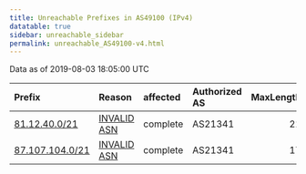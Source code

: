 ```yaml
---
title: Unreachable Prefixes in AS49100 (IPv4)
datatable: true
sidebar: unreachable_sidebar
permalink: unreachable_AS49100-v4.html
---
```


Data as of 2019-08-03 18:05:00 UTC


<div class="datatable-begin"></div>

| Prefix                                                   | Reason                                                                                                 | affected   | Authorized AS   |   MaxLength | Anchor                                         |   unreachable /24s |
|:---------------------------------------------------------|:-------------------------------------------------------------------------------------------------------|:-----------|:----------------|------------:|:-----------------------------------------------|-------------------:|
| [81.12.40.0/21](https://stat.ripe.net/81.12.40.0/21)     | [INVALID ASN](https://rpki-validator.ripe.net/announcement-preview?asn=AS49100&prefix=81.12.40.0/21)   | complete   | AS21341         |          21 | [RIPE](unreachable_RIPE_NCC_RPKI_Root-v4.html) |                  8 |
| [87.107.104.0/21](https://stat.ripe.net/87.107.104.0/21) | [INVALID ASN](https://rpki-validator.ripe.net/announcement-preview?asn=AS49100&prefix=87.107.104.0/21) | complete   | AS21341         |          17 | [RIPE](unreachable_RIPE_NCC_RPKI_Root-v4.html) |                  8 |

<div class="datatable-end"></div>